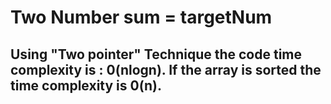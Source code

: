 # Two Number sum = targetNum
<h2> Using "Two pointer" Technique the code time complexity is : 0(nlogn). If the array is sorted the time complexity is 0(n). </h2>
